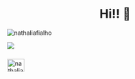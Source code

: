<h1 align="center"> Hi!! 👋 </h1>

<p align="left"> <img src="https://komarev.com/ghpvc/?username=nathaliafialho" alt="nathaliafialho" /> </p>




<a href="https://github.com/nathaliafialho">
  <img src="https://github-readme-stats.vercel.app/api/top-langs/?username=nathaliafialho&theme=radical&hide=glsl,python" />
</a>




<p align="left">

<h3 align="left"></h3>
<a href="https://linkedin.com/in/nathaliafialho" target="blank"><img align="center" src="https://cdn.jsdelivr.net/npm/simple-icons@3.0.1/icons/linkedin.svg" alt="nathaliafialho" height="30" width="40" /></a>


